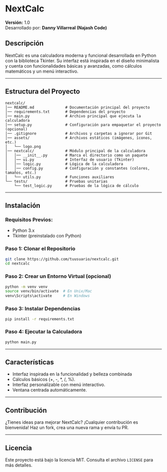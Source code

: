 
# **NextCalc**  
**Versión:** 1.0  
Desarrollado por: **Danny Villarreal (Najash Code)**  

## **Descripción**  
NextCalc es una calculadora moderna y funcional desarrollada en Python con la biblioteca Tkinter. Su interfaz está inspirada en el diseño minimalista y cuenta con funcionalidades básicas y avanzadas, como cálculos matemáticos y un menú interactivo.  

---

## **Estructura del Proyecto**  
```
nextcalc/
│── README.md              # Documentación principal del proyecto
│── requirements.txt       # Dependencias del proyecto
│── main.py                # Archivo principal que ejecuta la calculadora
│── setup.py               # Configuración para empaquetar el proyecto (opcional)
│── .gitignore             # Archivos y carpetas a ignorar por Git
│── assets/                # Archivos estáticos (imágenes, íconos, etc.)
│   └── logo.png
│── nextcalc/              # Módulo principal de la calculadora
│   │── __init__.py        # Marca el directorio como un paquete
│   │── ui.py              # Interfaz de usuario (Tkinter)
│   │── logic.py           # Lógica de la calculadora
│   │── config.py          # Configuración y constantes (colores, tamaños, etc.)
│   └── utils.py           # Funciones auxiliares
└── tests/                 # Pruebas unitarias
    └── test_logic.py      # Pruebas de la lógica de cálculo
```

---

## **Instalación**  
### **Requisitos Previos:**  
- Python 3.x  
- Tkinter (preinstalado con Python)  

### **Paso 1: Clonar el Repositorio**  
```bash
git clone https://github.com/tuusuario/nextcalc.git
cd nextcalc
```

### **Paso 2: Crear un Entorno Virtual (opcional)**  
```bash
python -m venv venv
source venv/bin/activate  # En Unix/Mac
venv\Scripts\activate     # En Windows
```

### **Paso 3: Instalar Dependencias**  
```bash
pip install -r requirements.txt
```

### **Paso 4: Ejecutar la Calculadora**  
```bash
python main.py
```

---

## **Características**  
- Interfaz inspirada en la funcionalidad y belleza combinada  
- Cálculos básicos (+, -, *, /, %).  
- Interfaz personalizable con menú interactivo.  
- Ventana centrada automáticamente.  

---

## **Contribución**  
¿Tienes ideas para mejorar NextCalc? ¡Cualquier contribución es bienvenida! Haz un fork, crea una nueva rama y envía tu PR.  

---

## **Licencia**  
Este proyecto está bajo la licencia MIT. Consulta el archivo `LICENSE` para más detalles.  
